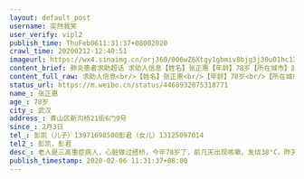 ```yaml
---
layout: default_post
username: 突然我笑
user_verify: vipl2
publish_time: ThuFeb0611:31:37+08002020
crawl_time: 20200212-12:40:51
imageurl: https://wx4.sinaimg.cn/orj360/006wZ6Xtgy1gbmiv8bjg3j30u01hc129.jpg,https://wx1.sinaimg.cn/orj360/006wZ6Xtgy1gbmiv9hu4nj30u01hcx1l.jpg,https://wx1.sinaimg.cn/orj360/006wZ6Xtgy1gbmivbjw7oj30u01hcb1f.jpg,https://wx3.sinaimg.cn/orj360/006wZ6Xtgy1gbmivcsas2j30u01hcqu7.jpg
content_brief: 肺炎患者求助超话 求助人信息【姓名】张正惠【年龄】78岁【所在城市】武汉【所在小区、社区】青山区 新沟桥  21街 6门9号【患病时间】2月3日【联系方式】彭凯（儿子）：13971698500 彭君（女儿）：13125097014【其他紧急联系人】彭凯，彭君【病情描述】老人是三高重症病人，心脏做过搭桥 ...全文
content_full_raw: 求助人信息<br/>【姓名】张正惠<br/>【年龄】78岁<br/>【所在城市】武汉<br/>【所在小区、社区】青山区新沟桥21街6门9号<br/>【患病时间】2月3日<br/>【联系方式】彭凯（儿子）：13971698500<br/>彭君（女儿）：13125097014<br/>【其他紧急联系人】彭凯，彭君<br/>【病情描述】<br/>老人是三高重症病人，心脏做过搭桥，今年78岁了，前几天出现咳嗽，发烧38°C，昨天晚上去青山区华润武钢医院就诊。<br/><br/>CT诊断结果是高度疑似，双肺病毒感染，老人呼吸困难，精神恍惚。<br/><br/>可是无法做核酸检测，不能确诊，不能住院治疗，打完吊针就让她回家隔离观察。<br/><br/>可家里还有80岁的老父亲，身体也不好，这几天在一起同吃同住，也极大可能被传染。<br/><br/>现在迫切希望能给老人做核酸检测确诊，好让她住院治疗！
status_url: https://m.weibo.cn/status/4468932075318771
name_: 张正惠
age_: 78岁
city_: 武汉
address_: 青山区新沟桥21街6门9号
since_: 2月3日
tel_: 彭凯（儿子）13971698500彭君（女儿）13125097014
tel2_: 彭凯，彭君
desc_: 老人是三高重症病人，心脏做过搭桥，今年78岁了，前几天出现咳嗽，发烧38°C，昨天晚上去青山区华润武钢医院就诊。CT诊断结果是高度疑似，双肺病毒感染，老人呼吸困难，精神恍惚。可是无法做核酸检测，不能确诊，不能住院治疗，打完吊针就让她回家隔离观察。可家里还有80岁的老父亲，身体也不好，这几天在一起同吃同住，也极大可能被传染。现在迫切希望能给老人做核酸检测确诊，好让她住院治疗！
publish_timestamp: 2020-02-06 11:31:37+08:00
---
```

